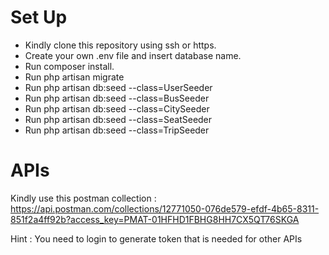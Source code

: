 # Set Up
- Kindly clone this repository using ssh or https.
- Create your own .env file and insert database name.
- Run composer install.
- Run php artisan migrate
- Run php artisan db:seed --class=UserSeeder
- Run php artisan db:seed --class=BusSeeder
- Run php artisan db:seed --class=CitySeeder
- Run php artisan db:seed --class=SeatSeeder
- Run php artisan db:seed --class=TripSeeder

# APIs
Kindly use this postman collection :
https://api.postman.com/collections/12771050-076de579-efdf-4b65-8311-851f2a4ff92b?access_key=PMAT-01HFHD1FBHG8HH7CX5QT76SKGA

Hint : You need to login to generate token that is needed for other APIs